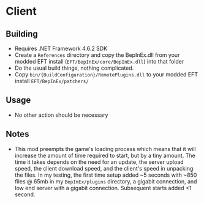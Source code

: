 # Client

## Building

* Requires .NET Framework 4.6.2 SDK
* Create a `References` directory and copy the BepInEx.dll from your modded EFT install (`EFT/BepInEx/core/BepInEx.dll`) into that folder
* Do the usual build things, nothing complicated.
* Copy `bin/{BuildConfiguration}/RemotePlugins.dll` to your modded EFT install `EFT/BepInEx/patchers/`

## Usage

* No other action should be necessary

## Notes

* This mod preempts the game's loading process which means that it will increase the amount of time required to start, but by a tiny amount. The time it takes depends on the need for an update, the server upload speed, the client download speed, and the client's speed in unpacking the files. In my testing, the first time setup added ~5 seconds with ~850 files @ 65mb in my `BepInEx/plugins` directory, a gigabit connection, and low end server with a gigabit connection. Subsequent starts added <1 second.
